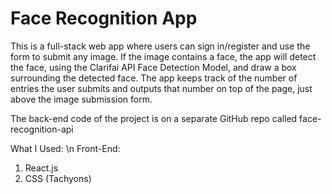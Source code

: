 # Face Recognition App

This is a full-stack web app where users can sign in/register and use the form to submit any image. If the image contains a face, the app will detect the face, using the Clarifai API Face Detection Model, and draw a box surrounding the detected face. The app keeps track of the number of entries the user submits and outputs that number on top of the page, just above the image submission form. 

The back-end code of the project is on a separate GitHub repo called face-recognition-api

What I Used: \n
Front-End:
1. React.js
2. CSS (Tachyons)

